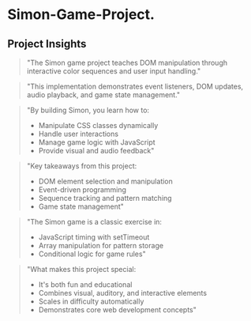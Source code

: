# Simon-Game-Project.
## Project Insights

> "The Simon game project teaches DOM manipulation through interactive color sequences and user input handling."

> "This implementation demonstrates event listeners, DOM updates, audio playback, and game state management."

> "By building Simon, you learn how to:
> - Manipulate CSS classes dynamically
> - Handle user interactions
> - Manage game logic with JavaScript
> - Provide visual and audio feedback"

> "Key takeaways from this project:
> - DOM element selection and manipulation
> - Event-driven programming
> - Sequence tracking and pattern matching
> - Game state management"

> "The Simon game is a classic exercise in:
> - JavaScript timing with setTimeout
> - Array manipulation for pattern storage
> - Conditional logic for game rules"

> "What makes this project special:
> - It's both fun and educational
> - Combines visual, auditory, and interactive elements
> - Scales in difficulty automatically
> - Demonstrates core web development concepts"
